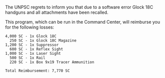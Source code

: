 
The UNPSC regrets to inform you that due to a software error Glock 18C handguns and all attachments have been recalled.

This program, which can be run in the Command Center, will reimburse you for the following losses:
```
4,000 SC - 1x Glock 18C
  250 SC - 1x Glock 18C Magazine
1,200 SC - 1x Suppressor
  600 SC - 1x Reflex Sight
1,000 SC - 1x Laser Sight
  500 SC - 1x Rail 
  220 SC - 1x Box 9x19 Tracer Ammunition

Total Reimbursement: 7,770 SC
```
